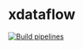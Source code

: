 # xdataflow

[![Build pipelines](https://github.com/chesdenis/xdataflow/actions/workflows/main.yml/badge.svg)](https://github.com/chesdenis/xdataflow/actions/workflows/main.yml)
